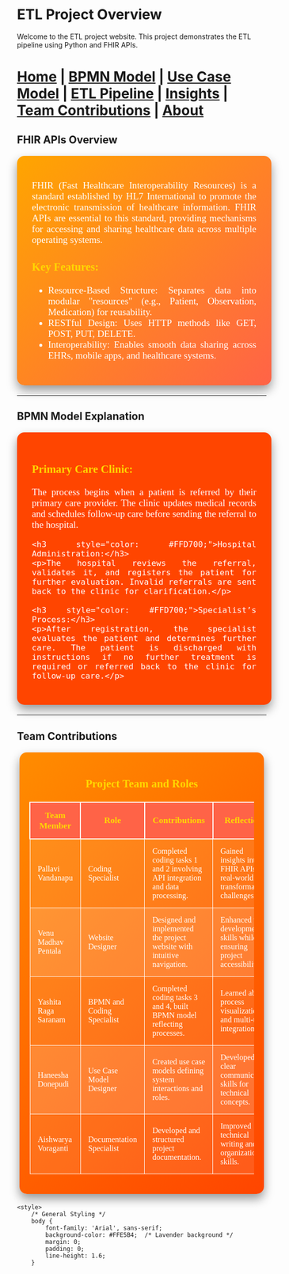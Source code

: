# ETL Project Overview

Welcome to the ETL project website. This project demonstrates the ETL pipeline using Python and FHIR APIs.




[Home](index.md) | [BPMN Model](bpmn.md) | [Use Case Model](use_case.md) | [ETL Pipeline](etl_pipeline.md) | [Insights](insights.md) | [Team Contributions](team.md) | [About](about.md)
=======
## FHIR APIs Overview

<div style="background: linear-gradient(135deg, #FFA500, #FF6347); color: #FFFFFF; border-radius: 15px; padding: 30px; margin: 20px auto; width: 90%; max-width: 1200px; box-shadow: 0 10px 20px rgba(0, 0, 0, 0.4); font-family: 'Georgia', serif; text-align: justify; font-size: 1.2rem;">
    <p>FHIR (Fast Healthcare Interoperability Resources) is a standard established by HL7 International to promote the electronic transmission of healthcare information. FHIR APIs are essential to this standard, providing mechanisms for accessing and sharing healthcare data across multiple operating systems.</p>
    <h3 style="color: #FFD700;">Key Features:</h3>
    <ul>
        <li>Resource-Based Structure: Separates data into modular "resources" (e.g., Patient, Observation, Medication) for reusability.</li>
        <li>RESTful Design: Uses HTTP methods like GET, POST, PUT, DELETE.</li>
        <li>Interoperability: Enables smooth data sharing across EHRs, mobile apps, and healthcare systems.</li>
    </ul>
</div>

---

## BPMN Model Explanation

<div style="background: #FF4500; color: #FFFFFF; padding: 30px; border-radius: 15px; margin: 20px auto; width: 90%; max-width: 1200px; box-shadow: 0 10px 20px rgba(0, 0, 0, 0.4); font-family: 'Georgia', serif; text-align: justify; font-size: 1.2rem;">
    <h3 style="color: #FFD700;">Primary Care Clinic:</h3>
    <p>The process begins when a patient is referred by their primary care provider. The clinic updates medical records and schedules follow-up care before sending the referral to the hospital.</p>
    
    <h3 style="color: #FFD700;">Hospital Administration:</h3>
    <p>The hospital reviews the referral, validates it, and registers the patient for further evaluation. Invalid referrals are sent back to the clinic for clarification.</p>
    
    <h3 style="color: #FFD700;">Specialist’s Process:</h3>
    <p>After registration, the specialist evaluates the patient and determines further care. The patient is discharged with instructions if no further treatment is required or referred back to the clinic for follow-up care.</p>
</div>

---

## Team Contributions

<div style="background: linear-gradient(135deg, #FF8C00, #FF4500); color: #FFFFFF; border-radius: 15px; padding: 20px; margin: 20px auto; width: 90%; max-width: 1200px; box-shadow: 0 10px 20px rgba(0, 0, 0, 0.4); font-family: 'Georgia', serif; text-align: center; font-size: 1.2rem;">
    <h3 style="color: #FFD700;">Project Team and Roles</h3>
    <table style="width: 100%; border-collapse: collapse; margin: 20px 0; color: #FFFFFF;">
        <thead>
            <tr style="background-color: #FF6347; color: #FFD700;">
                <th style="border: 2px solid #FFFFFF; padding: 15px; font-size: 1.1rem;">Team Member</th>
                <th style="border: 2px solid #FFFFFF; padding: 15px; font-size: 1.1rem;">Role</th>
                <th style="border: 2px solid #FFFFFF; padding: 15px; font-size: 1.1rem;">Contributions</th>
                <th style="border: 2px solid #FFFFFF; padding: 15px; font-size: 1.1rem;">Reflections</th>
            </tr>
        </thead>
        <tbody>
            <tr style="background-color: rgba(255, 255, 255, 0.1);">
                <td style="border: 1px solid #FFFFFF; padding: 15px;">Pallavi Vandanapu</td>
                <td style="border: 1px solid #FFFFFF; padding: 15px;">Coding Specialist</td>
                <td style="border: 1px solid #FFFFFF; padding: 15px;">Completed coding tasks 1 and 2 involving API integration and data processing.</td>
                <td style="border: 1px solid #FFFFFF; padding: 15px;">Gained insights into FHIR APIs and real-world data transformation challenges.</td>
            </tr>
            <tr style="background-color: rgba(255, 255, 255, 0.2);">
                <td style="border: 1px solid #FFFFFF; padding: 15px;">Venu Madhav Pentala</td>
                <td style="border: 1px solid #FFFFFF; padding: 15px;">Website Designer</td>
                <td style="border: 1px solid #FFFFFF; padding: 15px;">Designed and implemented the project website with intuitive navigation.</td>
                <td style="border: 1px solid #FFFFFF; padding: 15px;">Enhanced web development skills while ensuring project accessibility.</td>
            </tr>
            <tr style="background-color: rgba(255, 255, 255, 0.1);">
                <td style="border: 1px solid #FFFFFF; padding: 15px;">Yashita Raga Saranam</td>
                <td style="border: 1px solid #FFFFFF; padding: 15px;">BPMN and Coding Specialist</td>
                <td style="border: 1px solid #FFFFFF; padding: 15px;">Completed coding tasks 3 and 4, built BPMN model reflecting processes.</td>
                <td style="border: 1px solid #FFFFFF; padding: 15px;">Learned about process visualization and multi-tool integration.</td>
            </tr>
            <tr style="background-color: rgba(255, 255, 255, 0.2);">
                <td style="border: 1px solid #FFFFFF; padding: 15px;">Haneesha Donepudi</td>
                <td style="border: 1px solid #FFFFFF; padding: 15px;">Use Case Model Designer</td>
                <td style="border: 1px solid #FFFFFF; padding: 15px;">Created use case models defining system interactions and roles.</td>
                <td style="border: 1px solid #FFFFFF; padding: 15px;">Developed clear communication skills for technical concepts.</td>
            </tr>
            <tr style="background-color: rgba(255, 255, 255, 0.1);">
                <td style="border: 1px solid #FFFFFF; padding: 15px;">Aishwarya Voraganti</td>
                <td style="border: 1px solid #FFFFFF; padding: 15px;">Documentation Specialist</td>
                <td style="border: 1px solid #FFFFFF; padding: 15px;">Developed and structured project documentation.</td>
                <td style="border: 1px solid #FFFFFF; padding: 15px;">Improved technical writing and organization skills.</td>
            </tr>
        </tbody>
    </table>
</div>
<!DOCTYPE html>
<html lang="en">
<head>
    <meta charset="UTF-8">
    <meta name="viewport" content="width=device-width, initial-scale=1.0">
    <title>ETL Project Overview</title>

    <style>
        /* General Styling */
        body {
            font-family: 'Arial', sans-serif;
            background-color: #FFE5B4;  /* Lavender background */
            margin: 0;
            padding: 0;
            line-height: 1.6;
        }
</head>
<body>
